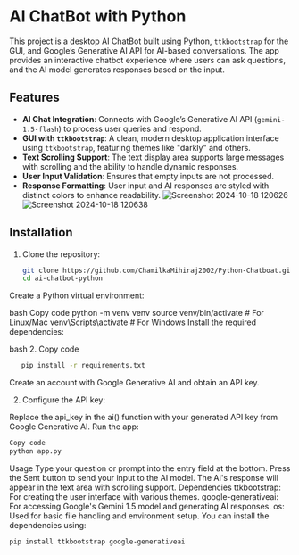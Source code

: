 # AI ChatBot with Python

This project is a desktop AI ChatBot built using Python, `ttkbootstrap` for the GUI, and Google’s Generative AI API for AI-based conversations. The app provides an interactive chatbot experience where users can ask questions, and the AI model generates responses based on the input.

## Features
- **AI Chat Integration**: Connects with Google’s Generative AI API (`gemini-1.5-flash`) to process user queries and respond.
- **GUI with `ttkbootstrap`**: A clean, modern desktop application interface using `ttkbootstrap`, featuring themes like "darkly" and others.
- **Text Scrolling Support**: The text display area supports large messages with scrolling and the ability to handle dynamic responses.
- **User Input Validation**: Ensures that empty inputs are not processed.
- **Response Formatting**: User input and AI responses are styled with distinct colors to enhance readability.
![Screenshot 2024-10-18 120626](https://github.com/user-attachments/assets/754ca34b-5feb-45f9-adc9-30f20fa7c2e9)
![Screenshot 2024-10-18 120638](https://github.com/user-attachments/assets/78675707-ebdd-4a9f-8220-b9e2a59cd968)

## Installation

1. Clone the repository:

   ```bash
   git clone https://github.com/ChamilkaMihiraj2002/Python-Chatboat.git
   cd ai-chatbot-python
Create a Python virtual environment:

bash
Copy code
python -m venv venv
source venv/bin/activate  # For Linux/Mac
venv\Scripts\activate     # For Windows
Install the required dependencies:

bash
2. Copy code
```bash
   pip install -r requirements.txt
```
Create an account with Google Generative AI and obtain an API key.

2. Configure the API key:

Replace the api_key in the ai() function with your generated API key from Google Generative AI.
Run the app:

```bash
Copy code
python app.py
```

Usage
Type your question or prompt into the entry field at the bottom.
Press the Sent button to send your input to the AI model.
The AI's response will appear in the text area with scrolling support.
Dependencies
ttkbootstrap: For creating the user interface with various themes.
google-generativeai: For accessing Google's Gemini 1.5 model and generating AI responses.
os: Used for basic file handling and environment setup.
You can install the dependencies using:

```bash
pip install ttkbootstrap google-generativeai
```








